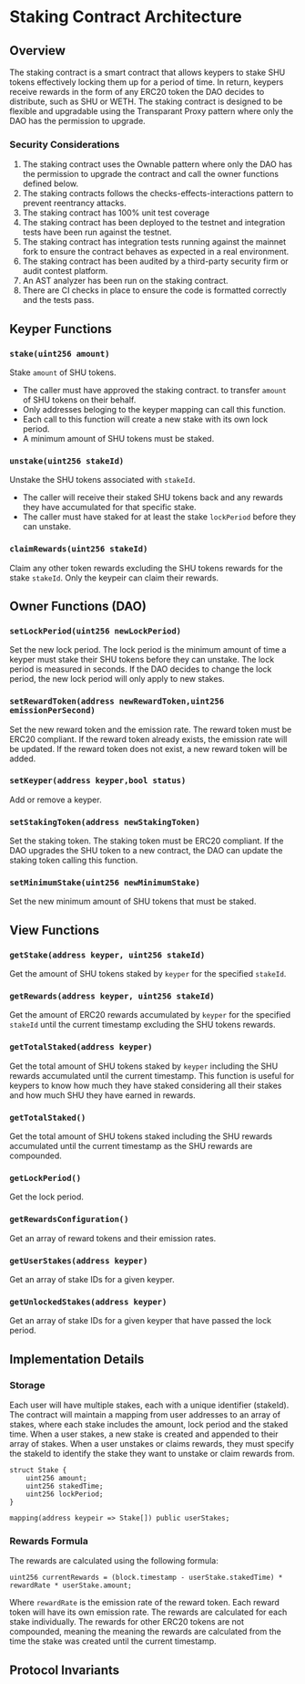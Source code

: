 # Staking Contract Architecture

## Overview

The staking contract is a smart contract that allows keypers to stake SHU tokens
effectively locking them up for a period of time. In return, keypers receive rewards
in the form of any ERC20 token the DAO decides to distribute, such as SHU or WETH.
The staking contract is designed to be flexible and upgradable using the
Transparant Proxy pattern where only the DAO has the permission to upgrade.

### Security Considerations

1. The staking contract uses the Ownable pattern where only the DAO has the
   permission to upgrade the contract and call the owner functions defined
   below.
2. The staking contracts follows the checks-effects-interactions pattern to
   prevent reentrancy attacks.
3. The staking contract has 100% unit test coverage 
4. The staking contract has been deployed to the testnet and integration tests
   have been run against the testnet.
5. The staking contract has integration tests running against the mainnet fork
   to ensure the contract behaves as expected in a real environment.
6. The staking contract has been audited by a third-party security firm or audit contest platform.
7. An AST analyzer has been run on the staking contract.
8. There are CI checks in place to ensure the code is formatted correctly and
   the tests pass.

## Keyper Functions

### `stake(uint256 amount)`

Stake `amount` of SHU tokens.

* The caller must have approved the staking contract.
to transfer `amount` of SHU tokens on their behalf.
* Only addresses beloging to the keyper mapping can call this function. 
* Each call to this function will create a new stake with its own lock period.
* A minimum amount of SHU tokens must be staked.

### `unstake(uint256 stakeId)`

Unstake the SHU tokens associated with `stakeId`. 

* The caller will receive their staked SHU tokens back and any rewards they have
accumulated for that specific stake. 
* The caller must have staked for at least the stake `lockPeriod` before they can unstake.

### `claimRewards(uint256 stakeId)`

Claim any other token rewards excluding the SHU tokens rewards for the stake
`stakeId`. Only the keypeir can claim their rewards.

## Owner Functions (DAO)

### `setLockPeriod(uint256 newLockPeriod)`

Set the new lock period. The lock period is the minimum amount of time a keyper 
must stake their SHU tokens before they can unstake. The lock period is measured 
in seconds. If the DAO decides to change the lock period, the new lock period
will only apply to new stakes.

### `setRewardToken(address newRewardToken,uint256 emissionPerSecond)`

Set the new reward token and the emission rate. The reward token must be ERC20 compliant.
If the reward token already exists, the emission rate will be updated. If the
reward token does not exist, a new reward token will be added.

### `setKeyper(address keyper,bool status)`

Add or remove a keyper.

### `setStakingToken(address newStakingToken)`

Set the staking token. The staking token must be ERC20 compliant.
If the DAO upgrades the SHU token to a new contract, the DAO can update the
staking token calling this function.

### `setMinimumStake(uint256 newMinimumStake)`

Set the new minimum amount of SHU tokens that must be staked. 

## View Functions

### `getStake(address keyper, uint256 stakeId)`

Get the amount of SHU tokens staked by `keyper` for the specified `stakeId`. 

### `getRewards(address keyper, uint256 stakeId)`

Get the amount of ERC20 rewards accumulated by `keyper`  for the specified `stakeId`
until the current timestamp excluding the SHU tokens rewards.

### `getTotalStaked(address keyper)`

Get the total amount of SHU tokens staked by `keyper` including the SHU rewards
accumulated until the current timestamp. This function is useful for keypers to
know how much they have staked considering all their stakes and how much SHU
they have earned in rewards.

### `getTotalStaked()`

Get the total amount of SHU tokens staked including the SHU rewards accumulated
until the current timestamp as the SHU rewards are compounded.

### `getLockPeriod()`

Get the lock period.

### `getRewardsConfiguration()`

Get an array of reward tokens and their emission rates.

### `getUserStakes(address keyper)`

Get an array of stake IDs for a given keyper.

### `getUnlockedStakes(address keyper)`

Get an array of stake IDs for a given keyper that have passed the lock period.

## Implementation Details

### Storage

Each user will have multiple stakes, each with a unique identifier (stakeId).
The contract will maintain a mapping from user addresses to an array of stakes,
where each stake includes the amount, lock period and the staked time.
When a user stakes, a new stake is created and appended to their array of stakes.
When a user unstakes or claims rewards, they must specify the stakeId to
identify the stake they want to unstake or claim rewards from.

```solidity
struct Stake {
    uint256 amount;
    uint256 stakedTime;
    uint256 lockPeriod;
}

mapping(address keypeir => Stake[]) public userStakes;
```

### Rewards Formula 

The rewards are calculated using the following formula:

``` solidity
uint256 currentRewards = (block.timestamp - userStake.stakedTime) * rewardRate * userStake.amount;
```

Where `rewardRate` is the emission rate of the reward token. Each reward token
will have its own emission rate. The rewards are calculated for each stake
individually. The rewards for other ERC20 tokens are not compounded, meaning the
meaning the rewards are calculated from the time the stake was created until the
current timestamp.
 
## Protocol Invariants







